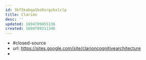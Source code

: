 ```yaml
---
id: 3kf5kabqa1ko9zrgzkxlclp
title: Clarion
desc: ''
updated: 1694709455136
created: 1694709311346
---
```


- #closed-source
- url: https://sites.google.com/site/clarioncognitivearchitecture
- 